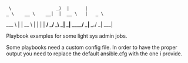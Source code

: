      \                 _)  |      |       
    _ \    __ \    __|  |  __ \   |   _ \ 
   ___ \   |   | \__ \  |  |   |  |   __/ 
 _/    _\ _|  _| ____/ _| _.__/  _| \___| 
                                                                        

Playbook examples for some light sys admin jobs. 

Some playbooks need a custom config file. In order to have the proper output you need to replace the default ansible.cfg with the one i provide.

